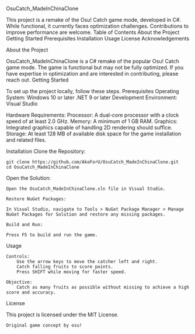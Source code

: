 OsuCatch_MadeInChinaClone

This project is a remake of the Osu! Catch game mode, developed in C#. While functional, it currently faces optimization challenges. Contributions to improve performance are welcome.
Table of Contents
    About the Project
    Getting Started
        Prerequisites
        Installation
    Usage
    License
    Acknowledgements

About the Project

OsuCatch_MadeInChinaClone is a C# remake of the popular Osu! Catch game mode. The game is functional but may not be fully optimized. If you have expertise in optimization and are interested in contributing, please reach out.
Getting Started

To set up the project locally, follow these steps.
Prerequisites
    Operating System: Windows 10 or later
    .NET 9 or later
    Development Environment: Visual Studio

Hardware Requirements:
    Processor: A dual-core processor with a clock speed of at least 2.0 GHz.
    Memory: A minimum of 1 GB RAM.
    Graphics: Integrated graphics capable of handling 2D rendering should suffice.
    Storage: At least 128 MB of available disk space for the game installation and related files.
    
Installation
    Clone the Repository:

    git clone https://github.com/AkoForU/OsuCatch_MadeInChinaClone.git
    cd OsuCatch_MadeInChinaClone

Open the Solution:

    Open the OsuCatch_MadeInChinaClone.sln file in Visual Studio.

    Restore NuGet Packages:

    In Visual Studio, navigate to Tools > NuGet Package Manager > Manage NuGet Packages for Solution and restore any missing packages.

    Build and Run:

    Press F5 to build and run the game.

Usage

    Controls:
        Use the arrow keys to move the catcher left and right.
        Catch falling fruits to score points.
        Press SHIFT while moving for faster speed.

    Objective:
        Catch as many fruits as possible without missing to achieve a high score and accuracy.


License

This project is licensed under the MIT License.

    Original game concept by osu!
